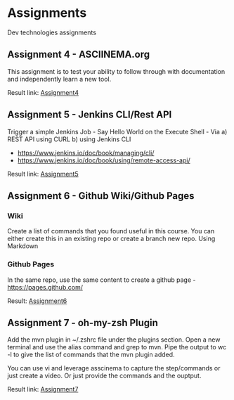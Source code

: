 # Assignments

Dev technologies assignments


## Assignment 4 - ASCIINEMA.org

This assignment is to test your ability to follow through with documentation and independently learn a new tool.</br>

Result link: [Assignment4](Assignment4/result.md)


## Assignment 5 - Jenkins CLI/Rest API

Trigger a simple Jenkins Job - Say Hello World on the Execute Shell - Via a) REST API using CURL b) using Jenkins CLI </br>

- https://www.jenkins.io/doc/book/managing/cli/
- https://www.jenkins.io/doc/book/using/remote-access-api/

Result link: [Assignment5](Assignment5/result.md)

## Assignment 6 - Github Wiki/Github Pages

### Wiki

Create a list of commands that you found useful in this course. You can either create this in an existing repo or create a branch new repo. Using Markdown

### Github Pages

In the same repo, use the same content to create a github page - https://pages.github.com/  

Result: [Assignment6](Assignment6/result.md)

## Assignment 7 - oh-my-zsh Plugin

Add the mvn plugin in ~/.zshrc file under the plugins section. Open a new terminal and use the alias command and grep to mvn. Pipe the output to wc -l to give the list of commands that the mvn plugin added.

You can use vi and leverage asscinema to capture the step/commands or just create a video. Or just provide the commands and the ouptput.

Result link: [Assignment7](Assignment7/result.md)